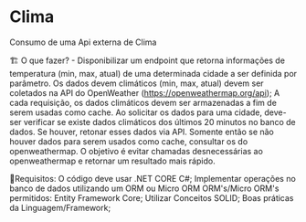 # Clima
Consumo de uma Api externa de Clima

🏗 O que fazer? - Disponibilizar um endpoint que retorna informações de temperatura (min, max, atual) de uma determinada cidade a ser definida por parâmetro.
Os dados devem climáticos (min, max, atual) devem ser coletados na API do OpenWeather (https://openweathermap.org/api);
A cada requisição, os dados climáticos devem ser armazenadas a fim de serem usadas como cache.
Ao solicitar os dados para uma cidade, deve-ser verificar se existe dados climáticos dos últimos 20 minutos no banco de dados. Se houver, retonar esses dados via API. Somente então se não houver dados para serem usados como cache, consultar os do openweathermap. O objetivo é evitar chamadas desnecessárias ao openweathermap e retornar um resultado mais rápido.

🚨Requisitos:
O código deve usar .NET CORE C#;
Implementar operações no banco de dados utilizando um ORM ou Micro ORM ORM's/Micro ORM's permitidos: Entity Framework Core;
Utilizar Conceitos SOLID;
Boas práticas da Linguagem/Framework;

